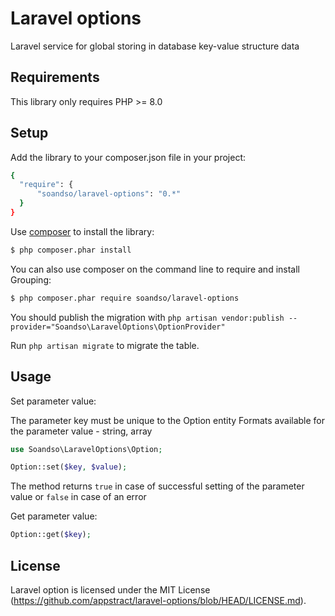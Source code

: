 Laravel options
========================================

Laravel service for global storing in database key-value structure data


Requirements
-----------

This library only requires PHP >= 8.0

Setup
-----

Add the library to your composer.json file in your project:

```bash
{
  "require": {
      "soandso/laravel-options": "0.*"
  }
}
```

Use [composer](http://getcomposer.org) to install the library:

```bash
$ php composer.phar install
```

You can also use composer on the command line to require and install Grouping:

```bash
$ php composer.phar require soandso/laravel-options
```

You should publish the migration with ```php artisan vendor:publish --provider="Soandso\LaravelOptions\OptionProvider" ```

Run ```php artisan migrate``` to migrate the table.

Usage
-----

Set parameter value:

The parameter key must be unique to the Option entity
Formats available for the parameter value - string, array

```php
use Soandso\LaravelOptions\Option;

Option::set($key, $value);
```

The method returns ```true``` in case of successful setting of the parameter value or ```false``` in case of an error

Get parameter value:

```php
Option::get($key);
```

License
-------

Laravel option is licensed under the MIT License (https://github.com/appstract/laravel-options/blob/HEAD/LICENSE.md).